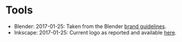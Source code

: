 # Tools #

* Blender: 2017-01-25: Taken from the Blender [brand guidelines](https://www.blender.org/about/logo/).
* Inkscape: 2017-01-25: Current logo as reported and available [here](https://commons.wikimedia.org/wiki/Inkscape).
